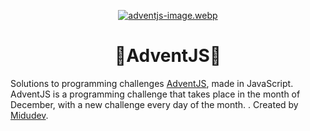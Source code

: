 <div align="center">

[![adventjs-image.webp](https://i.postimg.cc/k5TgNrm6/adventjs-image.webp)](https://adventjs.dev/es)

# 🎄AdventJS🎄

</div>

Solutions to programming challenges [AdventJS](https://adventjs.dev/es), made in JavaScript. AdventJS is a programming challenge that takes place in the month of December, with a new challenge every day of the month. . Created by [Midudev](https://midu.dev).
